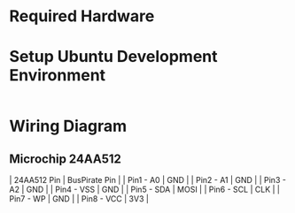 # Required Hardware

# Setup Ubuntu Development Environment
```bash

```

# Wiring Diagram

## Microchip 24AA512

| 24AA512 Pin   | BusPirate Pin |
| Pin1 - A0     | GND         |
| Pin2 - A1     | GND         |
| Pin3 - A2     | GND         |
| Pin4 - VSS    | GND         |
| Pin5 - SDA    | MOSI        |
| Pin6 - SCL    | CLK         |
| Pin7 - WP     | GND         |
| Pin8 - VCC    | 3V3         |


